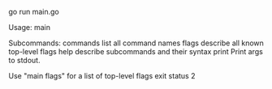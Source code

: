 
go run main.go

Usage: main <flags> <subcommand> <subcommand args>

Subcommands:
	commands         list all command names
	flags            describe all known top-level flags
	help             describe subcommands and their syntax
	print            Print args to stdout.


Use "main flags" for a list of top-level flags
exit status 2